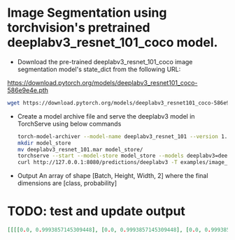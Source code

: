 # Image Segmentation using torchvision's pretrained deeplabv3_resnet_101_coco model.

* Download the pre-trained deeplabv3_resnet_101_coco image segmentation model's state_dict from the following URL:

https://download.pytorch.org/models/deeplabv3_resnet101_coco-586e9e4e.pth

```bash
wget https://download.pytorch.org/models/deeplabv3_resnet101_coco-586e9e4e.pth
```

* Create a model archive file and serve the deeplabv3 model in TorchServe using below commands

    ```bash
    torch-model-archiver --model-name deeplabv3_resnet_101 --version 1.0 --model-file examples/image_segmenter/deeplabv3/model.py --serialized-file deeplabv3_resnet101_coco-586e9e4e.pth --handler image_segmenter --extra-files examples/image_segmenter/deeplabv3/deeplabv3.py,examples/image_segmenter/deeplabv3/intermediate_layer_getter.py
    mkdir model_store
    mv deeplabv3_resnet_101.mar model_store/
    torchserve --start --model-store model_store --models deeplabv3=deeplabv3_resnet_101.mar
    curl http://127.0.0.1:8080/predictions/deeplabv3 -T examples/image_segmenter/persons.jpg
    ```
* Output
An array of shape [Batch, Height, Width, 2] where the final dimensions are [class, probability]

# TODO: test and update output
```json
[[[[0.0, 0.9993857145309448], [0.0, 0.9993857145309448], [0.0, 0.9993857145309448], [0.0, 0.9993857145309448], [0.0, 0.9993864297866821], [0.0, 0.999385416507721], [0.0, 0.9993811845779419], [0.0, 0.9993740320205688] ... ]]]
```
